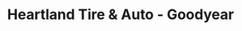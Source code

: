 ---
title: "Heartland Tire & Auto - Goodyear"
url: /rochester/heartland-tire-and-auto-goodyear/
shop: car repair
---